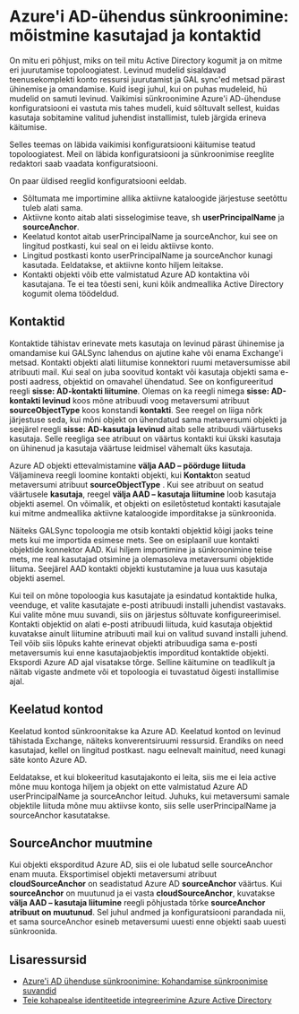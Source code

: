 <properties
    pageTitle="Azure'i AD-ühendus sünkroonimine: mõistmine kasutajad ja kontaktid | Microsoft Azure'i"
    description="Selgitab kasutajatele ja kontaktide sünkroonimine Azure'i AD-ühenduse."
    services="active-directory"
    documentationCenter=""
    authors="markusvi"
    manager="femila"
    editor=""/>

<tags
    ms.service="active-directory"
    ms.workload="identity"
    ms.tgt_pltfrm="na"
    ms.devlang="na"
    ms.topic="article"
    ms.date="10/10/2016"
    ms.author="markusvi;andkjell"/>


# <a name="azure-ad-connect-sync-understanding-users-and-contacts"></a>Azure'i AD-ühendus sünkroonimine: mõistmine kasutajad ja kontaktid

On mitu eri põhjust, miks on teil mitu Active Directory kogumit ja on mitme eri juurutamise topoloogiatest. Levinud mudelid sisaldavad teenusekomplekti konto ressursi juurutamist ja GAL sync'ed metsad pärast ühinemise ja omandamise. Kuid isegi juhul, kui on puhas mudeleid, hü mudelid on samuti levinud. Vaikimisi sünkroonimine Azure'i AD-ühenduse konfiguratsiooni ei vastuta mis tahes mudeli, kuid sõltuvalt sellest, kuidas kasutaja sobitamine valitud juhendist installimist, tuleb järgida erineva käitumise.

Selles teemas on läbida vaikimisi konfiguratsiooni käitumise teatud topoloogiatest. Meil on läbida konfiguratsiooni ja sünkroonimise reeglite redaktori saab vaadata konfiguratsiooni.

On paar üldised reeglid konfiguratsiooni eeldab.

- Sõltumata me importimine allika aktiivne kataloogide järjestuse seetõttu tuleb alati sama.
- Aktiivne konto aitab alati sisselogimise teave, sh **userPrincipalName** ja **sourceAnchor**.
- Keelatud kontot aitab userPrincipalName ja sourceAnchor, kui see on lingitud postkasti, kui seal on ei leidu aktiivse konto.
- Lingitud postkasti konto userPrincipalName ja sourceAnchor kunagi kasutada. Eeldatakse, et aktiivne konto hiljem leitakse.
- Kontakti objekti võib ette valmistatud Azure AD kontaktina või kasutajana. Te ei tea tõesti seni, kuni kõik andmeallika Active Directory kogumit olema töödeldud.

## <a name="contacts"></a>Kontaktid

Kontaktide tähistav erinevate mets kasutaja on levinud pärast ühinemise ja omandamise kui GALSync lahendus on ajutine kahe või enama Exchange'i metsad. Kontakti objekti alati liitumise konnektori ruumi metaversumisse abil atribuuti mail. Kui seal on juba soovitud kontakt või kasutaja objekti sama e-posti aadress, objektid on omavahel ühendatud. See on konfigureeritud reegli **sisse: AD-kontakti liitumine**. Olemas on ka reegli nimega **sisse: AD-kontakti levinud** koos mõne atribuudi voog metaversumi atribuut **sourceObjectType** koos konstandi **kontakti**. See reegel on liiga nõrk järjestuse seda, kui mõni objekt on ühendatud sama metaversumi objekti ja seejärel reegli **sisse: AD-kasutaja levinud** aitab selle atribuudi väärtuseks kasutaja. Selle reegliga see atribuut on väärtus kontakti kui ükski kasutaja on ühinenud ja kasutaja väärtuse leidmisel vähemalt üks kasutaja.

Azure AD objekti ettevalmistamine **välja AAD – pöörduge liituda** Väljamineva reegli loomine kontakti objekti, kui **Kontakt**on seatud metaversumi atribuut **sourceObjectType** . Kui see atribuut on seatud väärtusele **kasutaja**, reegel **välja AAD – kasutaja liitumine** loob kasutaja objekti asemel.
On võimalik, et objekti on esiletõstetud kontakti kasutajale kui mitme andmeallika aktiivne kataloogide imporditakse ja sünkroonida.

Näiteks GALSync topoloogia me otsib kontakti objektid kõigi jaoks teine mets kui me importida esimese mets. See on esiplaanil uue kontakti objektide konnektor AAD. Kui hiljem importimine ja sünkroonimine teise mets, me real kasutajad otsimine ja olemasoleva metaversumi objektide liituma. Seejärel AAD kontakti objekti kustutamine ja luua uus kasutaja objekti asemel.

Kui teil on mõne topoloogia kus kasutajate ja esindatud kontaktide hulka, veenduge, et valite kasutajate e-posti atribuudi installi juhendist vastavaks. Kui valite mõne muu suvandi, siis on järjestus sõltuvate konfigureerimisel. Kontakti objektid on alati e-posti atribuudi liituda, kuid kasutaja objektid kuvatakse ainult liitumine atribuuti mail kui on valitud suvand installi juhend. Teil võib siis lõpuks kahte erinevat objekti atribuudiga sama e-posti metaversumis kui enne kasutajaobjektis imporditud kontaktide objekti. Ekspordi Azure AD ajal visatakse tõrge. Selline käitumine on teadlikult ja näitab vigaste andmete või et topoloogia ei tuvastatud õigesti installimise ajal.

## <a name="disabled-accounts"></a>Keelatud kontod

Keelatud kontod sünkroonitakse ka Azure AD. Keelatud kontod on levinud tähistada Exchange, näiteks konverentsiruumi ressursid. Erandiks on need kasutajad, kellel on lingitud postkast. nagu eelnevalt mainitud, need kunagi säte konto Azure AD.

Eeldatakse, et kui blokeeritud kasutajakonto ei leita, siis me ei leia active mõne muu kontoga hiljem ja objekt on ette valmistatud Azure AD userPrincipalName ja sourceAnchor leitud. Juhuks, kui metaversumi samale objektile liituda mõne muu aktiivse konto, siis selle userPrincipalName ja sourceAnchor kasutatakse.

## <a name="changing-sourceanchor"></a>SourceAnchor muutmine

Kui objekti eksporditud Azure AD, siis ei ole lubatud selle sourceAnchor enam muuta. Eksportimisel objekti metaversumi atribuut **cloudSourceAnchor** on seadistatud Azure AD **sourceAnchor** väärtus. Kui **sourceAnchor** on muutunud ja ei vasta **cloudSourceAnchor**, kuvatakse **välja AAD – kasutaja liitumine** reegli põhjustada tõrke **sourceAnchor atribuut on muutunud**. Sel juhul andmed ja konfiguratsiooni parandada nii, et sama sourceAnchor esineb metaversumi uuesti enne objekti saab uuesti sünkroonida.

## <a name="additional-resources"></a>Lisaressursid

* [Azure'i AD ühenduse sünkroonimine: Kohandamise sünkroonimise suvandid](active-directory-aadconnectsync-whatis.md)
* [Teie kohapealse identiteetide integreerimine Azure Active Directory](active-directory-aadconnect.md)
